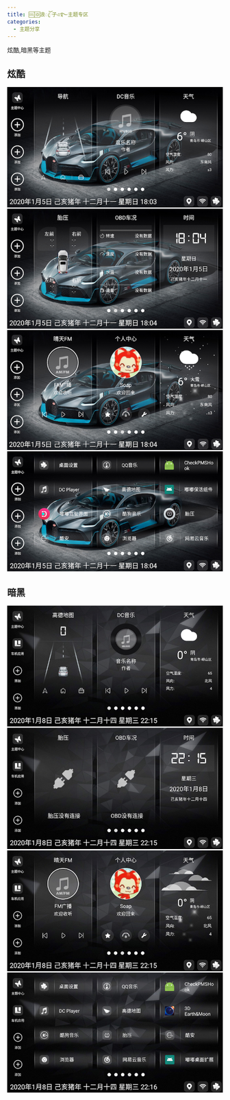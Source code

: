 ```yaml
---
title: 🆒🆔浪ꦿོ子এ࿐主题专区
categories:
  - 主题分享
---
```


炫酷,暗黑等主题

<!-- more -->

## 炫酷

![layout1](../../img/theme/lz_xuanku/1.png)
![layout1](../../img/theme/lz_xuanku/2.png)
![layout1](../../img/theme/lz_xuanku/3.png)
![layout1](../../img/theme/lz_xuanku/4.png)

## 暗黑

![layout1](../../img/theme/lz_anhei/1.png)
![layout1](../../img/theme/lz_anhei/2.png)
![layout1](../../img/theme/lz_anhei/3.png)
![layout1](../../img/theme/lz_anhei/4.png)
